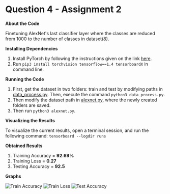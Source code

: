 # Question 4 - Assignment 2

**About the Code**

Finetuning AlexNet's last classifier layer where the classes are reduced from 1000 to the number of classes in dataset(8).

**Installing Dependencies**

1. Install PyTorch by following the instructions given on the link [here](http://pytorch.org/).
2. Run ```pip3 install torchvision tensorflow==1.4 tensorboardX``` in command line.

**Running the Code**

1. First, get the dataset in two folders: train and test by modifying paths in [data_process.py](https://github.com/radonys/CV-Assignments/blob/master/Assignment-2/Q3/data_process.py).
Then, execute the command ```python3 data_process.py```.
2. Then modify the dataset path in [alexnet.py](https://github.com/radonys/CV-Assignments/blob/master/Assignment-2/Q3/alexnet.py), where the newly created folders are saved.
3. Then run ```python3 alexnet.py```.

**Visualizing the Results**

To visualize the current results, open a terminal session, and run the following command:
```tensorboard --logdir runs```

**Obtained Results**

1. Training Accuracy = **92.69%**
2. Training Loss = **0.27**
3. Testing Accuracy = **92.5**

**Graphs**

![Train Accuracy](https://github.com/radonys/CV-Assignments/blob/master/Assignment-2/Q3/trainacc.png "Train Accuracy")
![Train Loss](https://github.com/radonys/CV-Assignments/blob/master/Assignment-2/Q3/trainloss.png "Train Loss")
![Test Accuracy](https://github.com/radonys/CV-Assignments/blob/master/Assignment-2/Q3/testacc.png "Test Accuracy")
